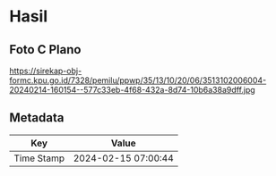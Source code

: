 # Hasil

## Foto C Plano

https://sirekap-obj-formc.kpu.go.id/7328/pemilu/ppwp/35/13/10/20/06/3513102006004-20240214-160154--577c33eb-4f68-432a-8d74-10b6a38a9dff.jpg


## Metadata

| Key        | Value               |
| ---------- | ------------------- |
| Time Stamp | 2024-02-15 07:00:44 |



